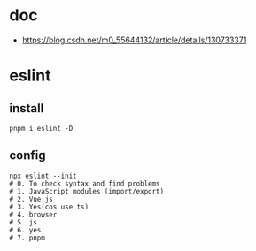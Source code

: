 # doc

- https://blog.csdn.net/m0_55644132/article/details/130733371

# eslint

## install

```shell
pnpm i eslint -D
```

## config

```shell
npx eslint --init
# 0. To check syntax and find problems
# 1. JavaScript modules (import/export)
# 2. Vue.js
# 3. Yes(cos use ts)
# 4. browser
# 5. js
# 6. yes
# 7. pnpm
```


